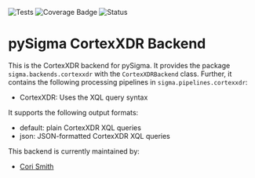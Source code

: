 ![Tests](https://github.com/7RedViolin/pySigma-backend-cortexxdr/actions/workflows/test.yml/badge.svg)
![Coverage Badge](https://img.shields.io/endpoint?url=https://gist.githubusercontent.com/7RedViolin/18755c1cbd3b77ad90ce5da485b5bdcd/raw/7RedViolin-pySigma-backend-cortexxdr.json)
![Status](https://img.shields.io/badge/Status-pre--release-orange)

# pySigma CortexXDR Backend

This is the CortexXDR backend for pySigma. It provides the package `sigma.backends.cortexxdr` with the `CortexXDRBackend` class.
Further, it contains the following processing pipelines in `sigma.pipelines.cortexxdr`:

* CortexXDR: Uses the XQL query syntax

It supports the following output formats:

* default: plain CortexXDR XQL queries
* json: JSON-formatted CortexXDR XQL queries

This backend is currently maintained by:

* [Cori Smith](https://github.com/7RedViolin/)
